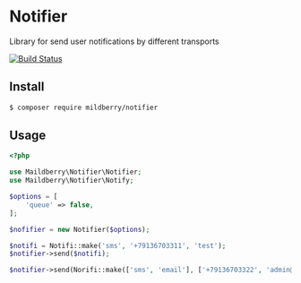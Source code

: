 # Notifier
Library for send user notifications by different transports

[![Build Status](https://travis-ci.org/mildberry/notifier.svg?branch=master)](https://travis-ci.org/mildberry/notifier)

## Install

``` bash
$ composer require mildberry/notifier
```

## Usage

``` php
<?php

use Maildberry\Notifier\Notifier;
use Maildberry\Notifier\Notify;

$options = [
    'queue' => false,
];

$nofifier = new Notifier($options);

$notifi = Notifi::make('sms', '+79136703311', 'test');
$notifier->send($notifi);

$notifier->send(Norifi::make(['sms', 'email'], ['+79136703322', 'admin@google.com']), 'Hello %name% (%recipient%)' , ['name' => 'Admin']);

```